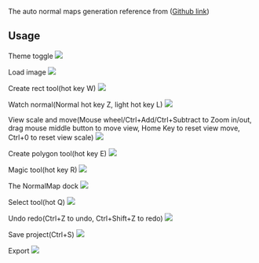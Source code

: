 The auto normal maps generation reference from ([Github link](https://github.com/azagaya/godot_normalMap_generator))

## Usage

Theme toggle
![](theme_toggle.gif)

Load image
![](loadImg.gif)

Create rect tool(hot key W)
![](rectCreate.gif)

Watch normal(Normal hot key Z, light hot key L)
![](normalCheck.gif)

View scale and move(Mouse wheel/Ctrl+Add/Ctrl+Subtract to Zoom in/out, drag mouse middle button to move view, Home Key to reset view move, Ctrl+0 to reset view scale)
![](zoomChange.gif)

Create polygon tool(hot key E)
![](polygonCreate.gif)

Magic tool(hot key R)
![](magicUse.gif)

The NormalMap dock
![](layerDockUse.gif)

Select tool(hot Q)
![](itemSelect.gif)

Undo redo(Ctrl+Z to undo, Ctrl+Shift+Z to redo)
![](unodoRedo.gif)

Save project(Ctrl+S)
![](saveProject.gif)

Export
![](export.gif)

